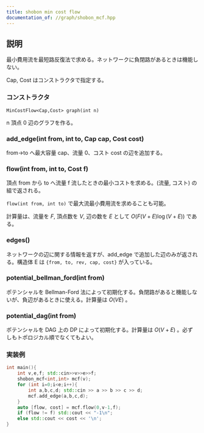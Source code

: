 ```yaml
---
title: shobon min cost flow
documentation_of: //graph/shobon_mcf.hpp
---
```


## 説明

最小費用流を最短路反復法で求める。ネットワークに負閉路があるときは機能しない。

Cap, Cost はコンストラクタで指定する。

### コンストラクタ

`MinCostFlow<Cap,Cost> graph(int n)`

n 頂点 0 辺のグラフを作る。

### add_edge(int from, int to, Cap cap, Cost cost)

from→to へ最大容量 cap、流量 0、コスト cost の辺を追加する。

### flow(int from, int to, Cost f)

頂点 from から to へ流量 f 流したときの最小コストを求める。(流量, コスト) の組で返される。

`flow(int from, int to)` で最大流最小費用流を求めることも可能。

計算量は、流量を $F$, 頂点数を $V$, 辺の数を $E$ として $O(F(V+E)\log(V+E))$ である。

### edges()

ネットワークの辺に関する情報を返すが、add_edge で追加した辺のみが返される。構造体 E は `{from, to, rev, cap, cost}` が入っている。

### potential_bellman_ford(int from)

ポテンシャルを Bellman-Ford 法によって初期化する。負閉路があると機能しないが、負辺があるときに使える。計算量は $O(VE)$ 。

### potential_dag(int from)

ポテンシャルを DAG 上の DP によって初期化する。計算量は $O(V+E)$ 。必ずしもトポロジカル順でなくてもよい。

### 実装例

```cpp
int main(){
	int v,e,f; std::cin>>v>>e>>f;
	shobon_mcf<int,int> mcf(v);
	for (int i=0;i<e;i++){
		int a,b,c,d; std::cin >> a >> b >> c >> d;
		mcf.add_edge(a,b,c,d);
	}
	auto [flow, cost] = mcf.flow(0,v-1,f);
	if (flow != f) std::cout << "-1\n";
	else std::cout << cost << '\n';
}
```